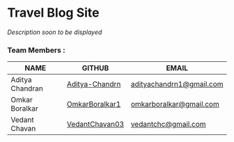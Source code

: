 # Travel Blog Site

_Description soon to be displayed_

### Team Members : 
|NAME|GITHUB|EMAIL|
|---|---|---|
|Aditya Chandran|[Aditya-Chandrn](https://github.com/Aditya-Chandrn)|adityachandrn1@gmail.com|
|Omkar Boralkar|[OmkarBoralkar1](https://github.com/OmkarBoralkar1)|omkarboralkar@gmail.com|
|Vedant Chavan|[VedantChavan03](https://github.com/VedantChavan03)|vedantchc@gmail.com|
